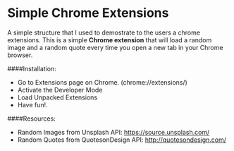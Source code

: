 # Simple Chrome Extensions
A simple structure that I used to demostrate to the users a chrome extensions.
This is a simple **Chrome extension** that will load a random image and a random quote every time you open a new tab in your Chrome browser.

####Installation:
* Go to Extensions page on Chrome. (chrome://extensions/)
* Activate the Developer Mode
* Load Unpacked Extensions
* Have fun!.

####Resources:
* Random Images from Unsplash API: https://source.unsplash.com/
* Random Quotes from QuotesonDesign API: http://quotesondesign.com/